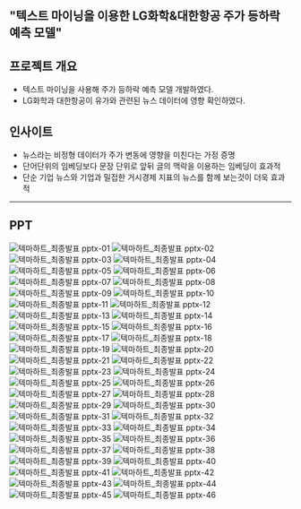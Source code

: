 ##  **"텍스트 마이닝을 이용한 LG화학&대한항공 주가 등하락 예측 모델"**



## **프로젝트 개요**
- 텍스트 마이닝을 사용해 주가 등하락 예측 모델 개발하였다. 
- LG화학과 대한항공이 유가와 관련된 뉴스 데이터에 영향 확인하였다.



## **인사이트**
- 뉴스라는 비정형 데이터가 주가 변동에 영향을 미친다는 가정 증명
- 단어단위의 임베딩보다 문장 단위로 앞뒤 글의 맥락을 이용하는 임베딩이 효과적
- 단순 기업 뉴스와 기업과 밀접한 거시경제 지표의 뉴스를 함께 보는것이 더욱 효과적

---
## **PPT**
![텍마하트_최종발표 pptx-01](https://github.com/kkiwiio/ubion7_Project1/assets/121476928/3c07f738-6d46-4882-91f5-0649ac6128d5)
![텍마하트_최종발표 pptx-02](https://github.com/kkiwiio/ubion7_Project1/assets/121476928/1f46b291-69dd-4cca-9446-64640f1cf1b6)
![텍마하트_최종발표 pptx-03](https://github.com/kkiwiio/ubion7_Project1/assets/121476928/98cc6315-3573-49ba-8e18-8e1bfe648c01)
![텍마하트_최종발표 pptx-04](https://github.com/kkiwiio/ubion7_Project1/assets/121476928/94c0b6ea-4dc9-4f41-874e-4b35ca4dd252)
![텍마하트_최종발표 pptx-05](https://github.com/kkiwiio/ubion7_Project1/assets/121476928/1065b3d1-9f54-4141-b553-b3bff868cf12)
![텍마하트_최종발표 pptx-06](https://github.com/kkiwiio/ubion7_Project1/assets/121476928/f86a395d-1308-47f7-aa32-fd733e65fb20)
![텍마하트_최종발표 pptx-07](https://github.com/kkiwiio/ubion7_Project1/assets/121476928/5ea1c2c5-eaa0-4ba4-b595-a01410754428)
![텍마하트_최종발표 pptx-08](https://github.com/kkiwiio/ubion7_Project1/assets/121476928/8d854b48-0f21-4c70-a043-79674f4ef82d)
![텍마하트_최종발표 pptx-09](https://github.com/kkiwiio/ubion7_Project1/assets/121476928/df2edaaa-d36c-4c87-8a19-67d046a0e4ff)
![텍마하트_최종발표 pptx-10](https://github.com/kkiwiio/ubion7_Project1/assets/121476928/3fab73f1-3a4c-4602-83b9-bb1a3cdeb1f6)
![텍마하트_최종발표 pptx-11](https://github.com/kkiwiio/ubion7_Project1/assets/121476928/d1a686ba-dbf1-4b9a-97c1-35e0ffd216d6)
![텍마하트_최종발표 pptx-12](https://github.com/kkiwiio/ubion7_Project1/assets/121476928/ba9de0ca-f285-425e-be8c-80f127566412)
![텍마하트_최종발표 pptx-13](https://github.com/kkiwiio/ubion7_Project1/assets/121476928/d242c1d1-9fe2-4bea-86f6-39eed97aa456)
![텍마하트_최종발표 pptx-14](https://github.com/kkiwiio/ubion7_Project1/assets/121476928/fb1d4230-a838-465b-9285-dcc20881ba8a)
![텍마하트_최종발표 pptx-15](https://github.com/kkiwiio/ubion7_Project1/assets/121476928/cbdafe67-4aa3-4349-9192-c459288ae1df)
![텍마하트_최종발표 pptx-16](https://github.com/kkiwiio/ubion7_Project1/assets/121476928/eb4b5b9b-4ad7-44c4-ab34-2c5da23fb738)
![텍마하트_최종발표 pptx-17](https://github.com/kkiwiio/ubion7_Project1/assets/121476928/2b938faf-f6fd-4133-99d7-84e05a167a0f)
![텍마하트_최종발표 pptx-18](https://github.com/kkiwiio/ubion7_Project1/assets/121476928/c6c0b6a7-aa8a-4925-966b-33ec2dbd4dea)
![텍마하트_최종발표 pptx-19](https://github.com/kkiwiio/ubion7_Project1/assets/121476928/9468dcf5-c3cc-4b05-9974-a433f8b69e03)
![텍마하트_최종발표 pptx-20](https://github.com/kkiwiio/ubion7_Project1/assets/121476928/f9e808f0-bf23-44c5-9a54-68d6765a6753)
![텍마하트_최종발표 pptx-21](https://github.com/kkiwiio/ubion7_Project1/assets/121476928/3c6a9fd4-d27b-426a-a85c-5ba5aaf08e8d)
![텍마하트_최종발표 pptx-22](https://github.com/kkiwiio/ubion7_Project1/assets/121476928/9da01fda-7602-4aa5-ae06-fa6d14f37431)
![텍마하트_최종발표 pptx-23](https://github.com/kkiwiio/ubion7_Project1/assets/121476928/a522fcbb-5a0f-45f7-9f66-9e090a6a0320)
![텍마하트_최종발표 pptx-24](https://github.com/kkiwiio/ubion7_Project1/assets/121476928/cba040ba-fc51-4a4b-af4b-4228373aeabd)
![텍마하트_최종발표 pptx-25](https://github.com/kkiwiio/ubion7_Project1/assets/121476928/2be5993e-ec9e-4e46-aba9-10472ebac8a3)
![텍마하트_최종발표 pptx-26](https://github.com/kkiwiio/ubion7_Project1/assets/121476928/6ad6316e-85c4-4fce-8823-93d220cc9dac)
![텍마하트_최종발표 pptx-27](https://github.com/kkiwiio/ubion7_Project1/assets/121476928/dc0e26a7-e198-43a9-99f2-7b2930b12caa)
![텍마하트_최종발표 pptx-28](https://github.com/kkiwiio/ubion7_Project1/assets/121476928/eb472826-d6a2-4a6b-9ec8-e6edd632bb5a)
![텍마하트_최종발표 pptx-29](https://github.com/kkiwiio/ubion7_Project1/assets/121476928/9f928af4-34e0-46ff-8948-5e50e192c868)
![텍마하트_최종발표 pptx-30](https://github.com/kkiwiio/ubion7_Project1/assets/121476928/07f3a33e-33aa-410f-881e-8d62fc4524c0)
![텍마하트_최종발표 pptx-31](https://github.com/kkiwiio/ubion7_Project1/assets/121476928/8d3d3f62-c6e4-4e5f-8f3e-72eaa7e32577)
![텍마하트_최종발표 pptx-32](https://github.com/kkiwiio/ubion7_Project1/assets/121476928/dd45b565-38a1-49dd-bafb-d77ead3e48b9)
![텍마하트_최종발표 pptx-33](https://github.com/kkiwiio/ubion7_Project1/assets/121476928/a5872ffb-dbd7-4f8f-af74-322e8edc48fd)
![텍마하트_최종발표 pptx-34](https://github.com/kkiwiio/ubion7_Project1/assets/121476928/d691a738-a681-44f6-9f74-6c5eb5f51176)
![텍마하트_최종발표 pptx-35](https://github.com/kkiwiio/ubion7_Project1/assets/121476928/099c38f7-befc-4d8e-8a5c-c8c6d0b688af)
![텍마하트_최종발표 pptx-36](https://github.com/kkiwiio/ubion7_Project1/assets/121476928/1f13fd75-3831-4f96-bba1-86e750b3f910)
![텍마하트_최종발표 pptx-37](https://github.com/kkiwiio/ubion7_Project1/assets/121476928/3d56bc92-3ff2-4964-807a-d888e617a970)
![텍마하트_최종발표 pptx-38](https://github.com/kkiwiio/ubion7_Project1/assets/121476928/8a18d087-e392-4b87-ba19-54e22e35f317)
![텍마하트_최종발표 pptx-39](https://github.com/kkiwiio/ubion7_Project1/assets/121476928/8e762daf-41e9-494c-9c33-1f7b3bc39f18)
![텍마하트_최종발표 pptx-40](https://github.com/kkiwiio/ubion7_Project1/assets/121476928/d88dc678-df40-45fd-ba90-2a3748de3c33)
![텍마하트_최종발표 pptx-41](https://github.com/kkiwiio/ubion7_Project1/assets/121476928/32fddfa4-7e27-487f-a816-61d42c633889)
![텍마하트_최종발표 pptx-42](https://github.com/kkiwiio/ubion7_Project1/assets/121476928/631607ec-5ec7-4cae-bf6c-2fa6ca8a615f)
![텍마하트_최종발표 pptx-43](https://github.com/kkiwiio/ubion7_Project1/assets/121476928/0f29dee4-f5a0-4e2d-8f30-a45ea4e99ea7)
![텍마하트_최종발표 pptx-44](https://github.com/kkiwiio/ubion7_Project1/assets/121476928/ed6c2b46-b8ee-4f0a-80cf-fca30aa45d35)
![텍마하트_최종발표 pptx-45](https://github.com/kkiwiio/ubion7_Project1/assets/121476928/1cf87bb6-9432-4d35-b2b8-0d78b32631b6)
![텍마하트_최종발표 pptx-46](https://github.com/kkiwiio/ubion7_Project1/assets/121476928/00ce75f0-acb9-4769-936b-0d490216bc6c)
